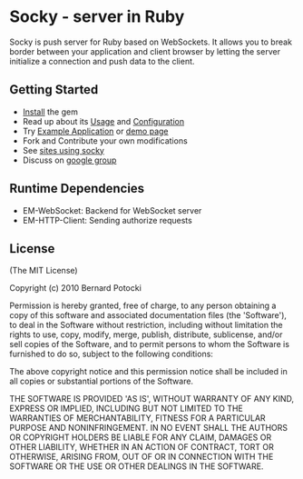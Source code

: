 Socky - server in Ruby
===========

Socky is push server for Ruby based on WebSockets. It allows you to break border between your application and client browser by letting the server initialize a connection and push data to the client.

## Getting Started

- [Install](http://github.com/socky/socky-server-ruby/wiki/install) the gem
- Read up about its [Usage](http://github.com/socky/socky-server-ruby/wiki/usage) and [Configuration](http://github.com/socky/socky-server-ruby/wiki/configuration)
- Try [Example Application](http://github.com/socky/socky-example) or [demo page](http://sockydemo.imanel.org)
- Fork and Contribute your own modifications
- See [sites using socky](http://github.com/socky/socky-server-ruby/wiki/sites)
- Discuss on [google group](http://groups.google.com/group/socky-users)

## Runtime Dependencies

- EM-WebSocket: Backend for WebSocket server
- EM-HTTP-Client: Sending authorize requests

## License

(The MIT License)

Copyright (c) 2010 Bernard Potocki 

Permission is hereby granted, free of charge, to any person obtaining a copy of this software and associated documentation files (the 'Software'), to deal in the Software without restriction, including without limitation the rights to use, copy, modify, merge, publish, distribute, sublicense, and/or sell copies of the Software, and to permit persons to whom the Software is furnished to do so, subject to the following conditions:

The above copyright notice and this permission notice shall be included in all copies or substantial portions of the Software.

THE SOFTWARE IS PROVIDED 'AS IS', WITHOUT WARRANTY OF ANY KIND, EXPRESS OR IMPLIED, INCLUDING BUT NOT LIMITED TO THE WARRANTIES OF MERCHANTABILITY, FITNESS FOR A PARTICULAR PURPOSE AND NONINFRINGEMENT.  IN NO EVENT SHALL THE AUTHORS OR COPYRIGHT HOLDERS BE LIABLE FOR ANY CLAIM, DAMAGES OR OTHER LIABILITY, WHETHER IN AN ACTION OF CONTRACT, TORT OR OTHERWISE, ARISING FROM, OUT OF OR IN CONNECTION WITH THE SOFTWARE OR THE USE OR OTHER DEALINGS IN THE SOFTWARE.